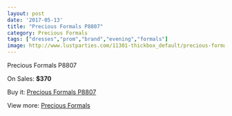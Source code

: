 ```yaml
---
layout: post
date: '2017-05-13'
title: "Precious Formals P8807"
category: Precious Formals
tags: ["dresses","prom","brand","evening","formals"]
image: http://www.lustparties.com/11301-thickbox_default/precious-formals-p8807.jpg
---
```

Precious Formals P8807

On Sales: **$370**
<a href="https://www.lustparties.com/en/precious-formals/4050-precious-formals-p8807.html"><amp-img layout="responsive" width="600" height="600" src="//www.lustparties.com/11301-thickbox_default/precious-formals-p8807.jpg" alt="Precious Formals P8807 0" /></a>
<a href="https://www.lustparties.com/en/precious-formals/4050-precious-formals-p8807.html"><amp-img layout="responsive" width="600" height="600" src="//www.lustparties.com/11302-thickbox_default/precious-formals-p8807.jpg" alt="Precious Formals P8807 1" /></a>

Buy it: [Precious Formals P8807](https://www.lustparties.com/en/precious-formals/4050-precious-formals-p8807.html "Precious Formals P8807")

View more: [Precious Formals](https://www.lustparties.com/en/18-precious-formals "Precious Formals")